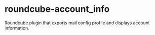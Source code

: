 # roundcube-account_info
Roundcube plugin that exports mail config profile and displays account information.

